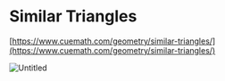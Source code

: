 # Similar Triangles

[https://www.cuemath.com/geometry/similar-triangles/](https://www.cuemath.com/geometry/similar-triangles/)

![Untitled](Similar%20Triangles%20a6464122a42248d49080c68d07aea0bc/Untitled.png)